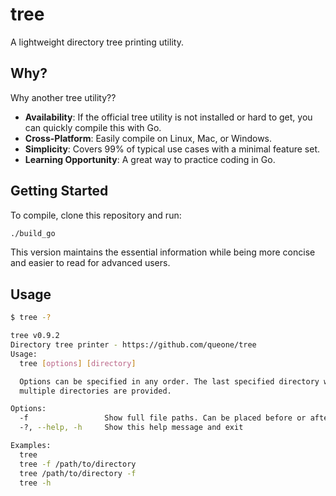 # tree

A lightweight directory tree printing utility.

## Why?

Why another tree utility??

- **Availability**: If the official tree utility is not installed or hard to get, you can quickly compile this with Go.
- **Cross-Platform**: Easily compile on Linux, Mac, or Windows.
- **Simplicity**: Covers 99% of typical use cases with a minimal feature set.
- **Learning Opportunity**: A great way to practice coding in Go.


## Getting Started

To compile, clone this repository and run:
```bash
./build_go
```

This version maintains the essential information while being more concise and easier to read for advanced users.


## Usage

```bash
$ tree -?

tree v0.9.2
Directory tree printer - https://github.com/queone/tree
Usage:
  tree [options] [directory]

  Options can be specified in any order. The last specified directory will be used if
  multiple directories are provided.

Options:
  -f                 Show full file paths. Can be placed before or after the directory path.
  -?, --help, -h     Show this help message and exit

Examples:
  tree
  tree -f /path/to/directory
  tree /path/to/directory -f
  tree -h
```
